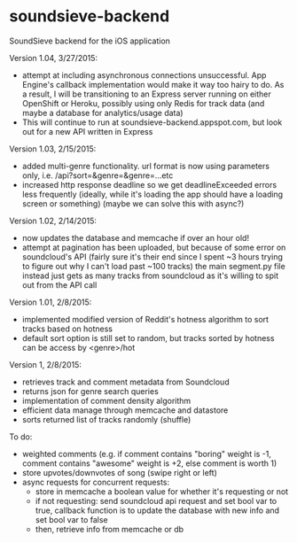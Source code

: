 # soundsieve-backend
SoundSieve backend for the iOS application

Version 1.04, 3/27/2015:
  - attempt at including asynchronous connections unsuccessful. App Engine's callback implementation would make it way too hairy to do. As a result, I will be transitioning to an Express server running on either OpenShift or Heroku, possibly using only Redis for track data (and maybe a database for analytics/usage data)
  - This will continue to run at soundsieve-backend.appspot.com, but look out for a new API written in Express
  
Version 1.03, 2/15/2015:
  - added multi-genre functionality. url format is now using parameters only, i.e. /api?sort=<sort method>&genre=<genre>&genre=<genre>...etc
  - increased http response deadline so we get deadlineExceeded errors less frequently (ideally, while it's loading the app should have a loading screen or something) (maybe we can solve this with async?)

Version 1.02, 2/14/2015:
  - now updates the database and memcache if over an hour old!
  - attempt at pagination has been uploaded, but because of some error on soundcloud's API (fairly sure it's their end since I spent ~3 hours trying to figure out why I can't load past ~100 tracks) the main segment.py file instead just gets as many tracks from soundcloud as it's willing to spit out from the API call
  
Version 1.01, 2/8/2015:
  - implemented modified version of Reddit's hotness algorithm to sort tracks based on hotness
  - default sort option is still set to random, but tracks sorted by hotness can be access by &lt;genre&gt;/hot

Version 1, 2/8/2015:
  - retrieves track and comment metadata from Soundcloud
  - returns json for genre search queries
  - implementation of comment density algorithm
  - efficient data manage through memcache and datastore
  - sorts returned list of tracks randomly (shuffle)


To do:
  - weighted comments (e.g. if comment contains "boring" weight is -1, comment contains "awesome" weight is +2, else comment is worth 1)
  - store upvotes/downvotes of song (swipe right or left)
  - async requests for concurrent requests:
    - store in memcache a boolean value for whether it's requesting or not
    - if not requesting: send soundcloud api request and set bool var to true, callback function is to update the database with new info and set bool var to false
    - then, retrieve info from memcache or db

